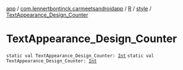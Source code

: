 [app](../../../index.md) / [com.lennertbontinck.carmeetsandroidapp](../../index.md) / [R](../index.md) / [style](index.md) / [TextAppearance_Design_Counter](./-text-appearance_-design_-counter.md)

# TextAppearance_Design_Counter

`static val TextAppearance_Design_Counter: `[`Int`](https://kotlinlang.org/api/latest/jvm/stdlib/kotlin/-int/index.html)
`static val TextAppearance_Design_Counter: `[`Int`](https://kotlinlang.org/api/latest/jvm/stdlib/kotlin/-int/index.html)